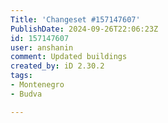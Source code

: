 ```yaml
---
Title: 'Changeset #157147607'
PublishDate: 2024-09-26T22:06:23Z
id: 157147607
user: anshanin
comment: Updated buildings
created_by: iD 2.30.2
tags:
- Montenegro
- Budva

---
```

